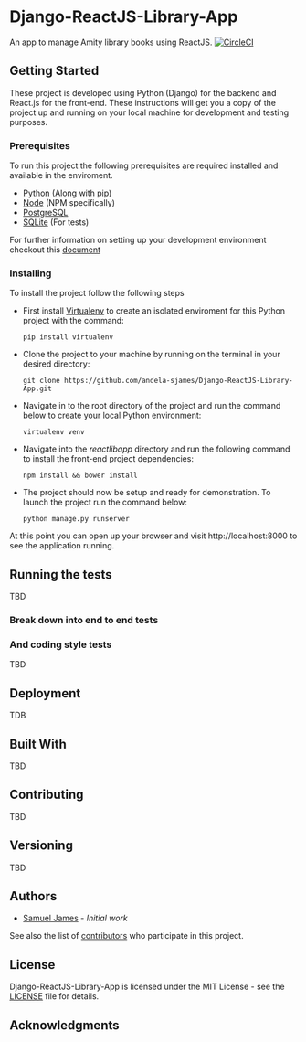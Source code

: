 # Django-ReactJS-Library-App
An app to manage Amity library books using ReactJS.
[![CircleCI](https://circleci.com/gh/andela-sjames/Django-ReactJS-Library-App/tree/develop.svg?style=svg)](https://circleci.com/gh/andela-sjames/Django-ReactJS-Library-App/tree/develop)

## Getting Started


These project is developed using Python (Django) for the backend and React.js for the front-end.
These instructions will get you a copy of the project up and running on your local machine for development and testing purposes.

### Prerequisites
To run this project the following prerequisites are required installed and available in the enviroment.
- [Python](https://www.python.org/downloads/) (Along with [pip](https://pypi.python.org/pypi/pip))
- [Node](https://nodejs.org/en/) (NPM specifically)
- [PostgreSQL](https://www.postgresql.org/download/)
- [SQLite](https://sqlite.org/download.html) (For tests)

For further information on setting up your development environment checkout this [document](http://sourabhbajaj.com/mac-setup/Python/)

### Installing

To install the project follow the following steps
- First install [Virtualenv](http://www.virtualenv.org/) to create an isolated enviroment for this Python project with the command:

  `pip install virtualenv`

- Clone the project to your machine by running on the terminal in your desired directory:

  `git clone https://github.com/andela-sjames/Django-ReactJS-Library-App.git`

- Navigate in to the root directory of the project and run the command below to create your local Python environment:

  `virtualenv venv`

- Navigate into the *reactlibapp* directory and run the following command to install the front-end project dependencies:

  `npm install && bower install`

- The project should now be setup and ready for demonstration. To launch the project run the command below:
  
  `python manage.py runserver`

At this point you can open up your browser and visit http://localhost:8000 to see the application running.

## Running the tests

TBD

### Break down into end to end tests


### And coding style tests

TBD

## Deployment

TDB

## Built With

TBD

## Contributing

TBD

## Versioning

TBD

## Authors

* [Samuel James](https://github.com/andela-sjames) - *Initial work*

See also the list of [contributors](https://github.com/your/project/contributors) who participate in this project.

## License

Django-ReactJS-Library-App is licensed under the MIT License - see the [LICENSE](LICENSE) file for details.

## Acknowledgments


